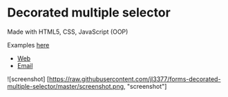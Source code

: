 # Decorated multiple selector
Made with HTML5, CSS, JavaScript (OOP)

Examples [here](https://blog.artegrafico.net/lab/js/decorated-multiple-selector/ "examples")

* [Web](https://www.artegrafico.net "José Luis Rojo Sánchez")
* [Email](mailto:jose@artegrafico.net "jose@artegrafico.net")

![screenshot] [https://raw.githubusercontent.com/jl3377/forms-decorated-multiple-selector/master/screenshot.png, "screenshot"]

